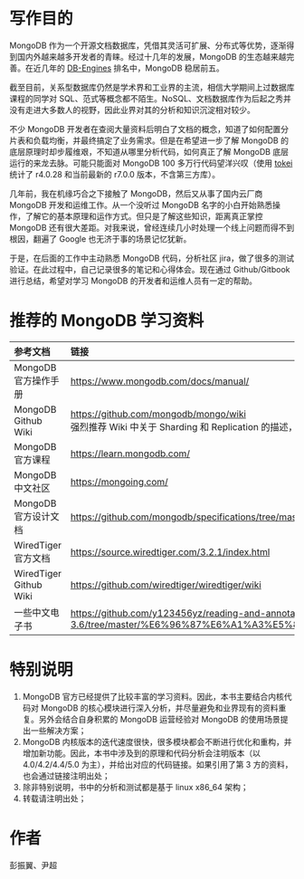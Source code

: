# 写作目的
MongoDB 作为一个开源文档数据库，凭借其灵活可扩展、分布式等优势，逐渐得到国内外越来越多开发者的青睐。经过十几年的发展，MongoDB 的生态越来越完善。在近几年的 [DB-Engines](https://db-engines.com/en/ranking) 排名中，MongoDB 稳居前五。

截至目前，关系型数据库仍然是学术界和工业界的主流，相信大学期间上过数据库课程的同学对 SQL、范式等概念都不陌生。NoSQL、文档数据库作为后起之秀并没有走进大多数人的视野，因此业界对其的分析和知识沉淀相对较少。

不少 MongoDB 开发者在查阅大量资料后明白了文档的概念，知道了如何配置分片表和负载均衡，并最终搞定了业务需求。但是在希望进一步了解 MongoDB 的底层原理时却步履维艰，不知道从哪里分析代码，如何真正了解 MongoDB 底层运行的来龙去脉。可能只能面对 MongoDB 100 多万行代码望洋兴叹（使用 [tokei](https://github.com/XAMPPRocky/tokei) 统计了 r4.0.28 和当前最新的 r7.0.0 版本，不含第三方库）。

几年前，我在机缘巧合之下接触了 MongoDB，然后又从事了国内云厂商 MongoDB 开发和运维工作。从一个没听过 MongoDB 名字的小白开始熟悉操作，了解它的基本原理和运作方式。但只是了解这些知识，距离真正掌控 MongoDB 还有很大差距。对我来说，曾经连续几小时处理一个线上问题而得不到根因，翻遍了 Google 也无济于事的场景记忆犹新。

于是，在后面的工作中主动熟悉 MongoDB 代码，分析社区 jira，做了很多的测试验证。在此过程中，自己记录很多的笔记和心得体会。现在通过 Github/Gitbook 进行总结，希望对学习 MongoDB 的开发者和运维人员有一定的帮助。

# 推荐的 MongoDB 学习资料
|参考文档|	链接|
|:--|:--|
|MongoDB 官方操作手册|	https://www.mongodb.com/docs/manual/|
|MongoDB Github Wiki|	https://github.com/mongodb/mongo/wiki<br>强烈推荐 Wiki 中关于 Sharding 和 Replication 的描述，每次学习都受益匪浅|
|MongoDB 官方课程|	https://learn.mongodb.com/|
|MongoDB 中文社区|	https://mongoing.com/|
|MongoDB 官方设计文档|	https://github.com/mongodb/specifications/tree/master|
|WiredTiger 官方文档|	https://source.wiredtiger.com/3.2.1/index.html|
|WiredTiger Github Wiki|	https://github.com/wiredtiger/wiredtiger/wiki|
|一些中文电子书|	https://github.com/y123456yz/reading-and-annotate-mongodb-3.6/tree/master/%E6%96%87%E6%A1%A3%E5%8F%82%E8%80%83|

# 特别说明
1. MongoDB 官方已经提供了比较丰富的学习资料。因此，本书主要结合内核代码对 MongoDB 的核心模块进行深入分析，并尽量避免和业界现有的资料重复。另外会结合自身积累的 MongoDB 运营经验对 MongoDB 的使用场景提出一些解决方案；
2. MongoDB 内核版本的迭代速度很快，很多模块都会不断进行优化和重构，并增加新功能。因此，本书中涉及到的原理和代码分析会注明版本（以 4.0/4.2/4.4/5.0 为主），并给出对应的代码链接。如果引用了第 3 方的资料，也会通过链接注明出处；
3. 除非特别说明，书中的分析和测试都是基于 linux x86_64 架构；
4. 转载请注明出处；

# 作者
彭振翼、尹超

